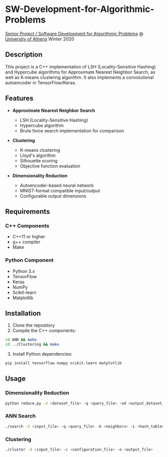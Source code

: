 # SW-Development-for-Algorithmic-Problems

[Senior Project / Software Development for Algorithmic Problems](https://www.di.uoa.gr/en/studies/undergraduate/261) @ [University of Athens](https://www.di.uoa.gr/en) Winter 2020

## Description

This project is a C++ implementation of LSH (Locality-Sensitive Hashing) and Hypercube algorithms for Approximate Nearest Neighbor Search, as well as K-means clustering algorithm. It also implements a convolutional autoencoder in TensorFlow/Keras. 

## Features

- **Approximate Nearest Neighbor Search**
  - LSH (Locality-Sensitive Hashing)
  - Hypercube algorithm
  - Brute force search implementation for comparison

- **Clustering**
  - K-means clustering
  - Lloyd's algorithm
  - Silhouette scoring
  - Objective function evaluation

- **Dimensionality Reduction**
  - Autoencoder-based neural network
  - MNIST-format compatible input/output
  - Configurable output dimensions

## Requirements

### C++ Components
- C++11 or higher
- g++ compiler
- Make

### Python Component
- Python 3.x
- TensorFlow
- Keras
- NumPy
- Scikit-learn
- Matplotlib

## Installation

1. Clone the repository
2. Compile the C++ components:
```bash
cd ANN && make
cd ../Clustering && make
```
3. Install Python dependencies:
```bash
pip install tensorflow numpy scikit-learn matplotlib
```


## Usage

### Dimensionality Reduction
```bash
python reduce.py -d <dataset_file> -q <query_file> -od <output_dataset_file> -oq <output_query_file>
```

### ANN Search
```bash
./search -d <input_file> -q <query_file> -k <neighbors> -L <hash_tables> -o <output_file>
```

### Clustering
```bash
./cluster -d <input_file> -c <configuration_file> -o <output_file>
```
